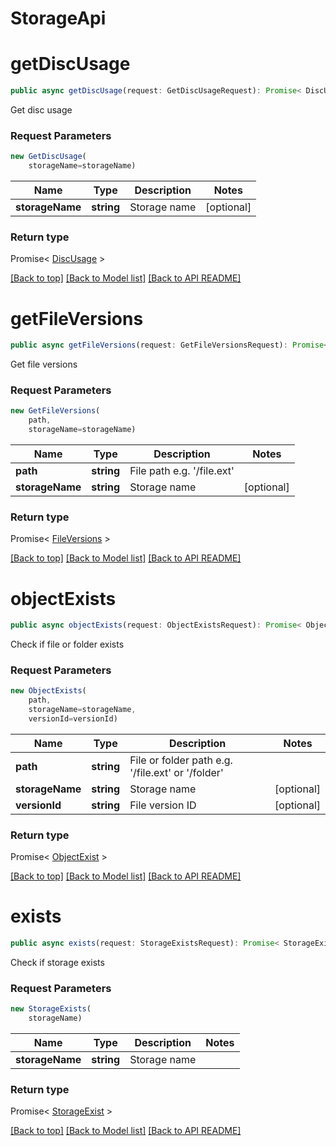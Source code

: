 # StorageApi

                    
<a name="getDiscUsage"></a>
# **getDiscUsage**
```typescript
public async getDiscUsage(request: GetDiscUsageRequest): Promise< DiscUsage >
```

Get disc usage

### Request Parameters
```typescript
new GetDiscUsage(
    storageName=storageName)
```

Name | Type | Description | Notes
---- | ---- | ----------- | -----
 **storageName** | **string**| Storage name | [optional]

### Return type

Promise< [DiscUsage](DiscUsage.md) >

[[Back to top]](#) [[Back to Model list]](Models.md) [[Back to API README]](README.md)
                    
<a name="getFileVersions"></a>
# **getFileVersions**
```typescript
public async getFileVersions(request: GetFileVersionsRequest): Promise< FileVersions >
```

Get file versions

### Request Parameters
```typescript
new GetFileVersions(
    path,
    storageName=storageName)
```

Name | Type | Description | Notes
---- | ---- | ----------- | -----
 **path** | **string**| File path e.g. &#39;/file.ext&#39; |
 **storageName** | **string**| Storage name | [optional]

### Return type

Promise< [FileVersions](FileVersions.md) >

[[Back to top]](#) [[Back to Model list]](Models.md) [[Back to API README]](README.md)
                    
<a name="objectExists"></a>
# **objectExists**
```typescript
public async objectExists(request: ObjectExistsRequest): Promise< ObjectExist >
```

Check if file or folder exists

### Request Parameters
```typescript
new ObjectExists(
    path,
    storageName=storageName,
    versionId=versionId)
```

Name | Type | Description | Notes
---- | ---- | ----------- | -----
 **path** | **string**| File or folder path e.g. &#39;/file.ext&#39; or &#39;/folder&#39; |
 **storageName** | **string**| Storage name | [optional]
 **versionId** | **string**| File version ID | [optional]

### Return type

Promise< [ObjectExist](ObjectExist.md) >

[[Back to top]](#) [[Back to Model list]](Models.md) [[Back to API README]](README.md)
                    
<a name="exists"></a>
# **exists**
```typescript
public async exists(request: StorageExistsRequest): Promise< StorageExist >
```

Check if storage exists

### Request Parameters
```typescript
new StorageExists(
    storageName)
```

Name | Type | Description | Notes
---- | ---- | ----------- | -----
 **storageName** | **string**| Storage name |

### Return type

Promise< [StorageExist](StorageExist.md) >

[[Back to top]](#) [[Back to Model list]](Models.md) [[Back to API README]](README.md)

